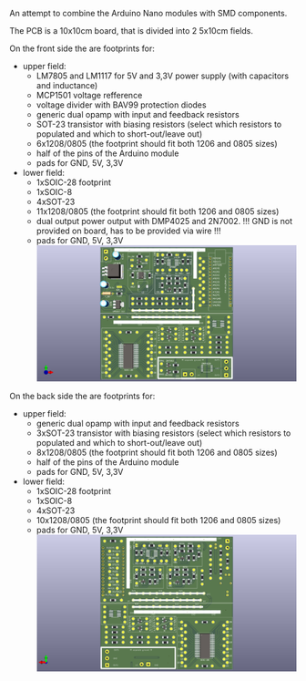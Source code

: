 An attempt to combine the Arduino Nano modules with SMD components.

The PCB is a 10x10cm board, that is divided into 2 5x10cm fields.

On the front side the are footprints for:
* upper field:
  * LM7805 and LM1117 for 5V and 3,3V power supply (with capacitors and inductance)
  * MCP1501 voltage refference
  * voltage divider with BAV99 protection diodes
  * generic dual opamp with input and feedback resistors
  * SOT-23 transistor with biasing resistors (select which resistors to populated and which to short-out/leave out)
  * 6x1208/0805 (the footprint should fit both 1206 and 0805 sizes)
  * half of the pins of the Arduino module
  * pads for GND, 5V, 3,3V
* lower field:
  *  1xSOIC-28 footprint
  *  1xSOIC-8
  *  4xSOT-23
  *  11x1208/0805 (the footprint should fit both 1206 and 0805 sizes)
  *  dual output power output with DMP4025 and 2N7002. !!! GND is not provided on board, has to be provided via wire !!!
  *  pads for GND, 5V, 3,3V
![front side](/docs/smd-testboard-front.png)

On the back side the are footprints for:
* upper field:
  * generic dual opamp with input and feedback resistors
  * 3xSOT-23 transistor with biasing resistors (select which resistors to populated and which to short-out/leave out)
  * 8x1208/0805 (the footprint should fit both 1206 and 0805 sizes)
  * half of the pins of the Arduino module
  * pads for GND, 5V, 3,3V
* lower field:
  *  1xSOIC-28 footprint
  *  1xSOIC-8
  *  4xSOT-23
  *  10x1208/0805 (the footprint should fit both 1206 and 0805 sizes)
  *  pads for GND, 5V, 3,3V
![back side](/docs/smd-testboard-back.png)
